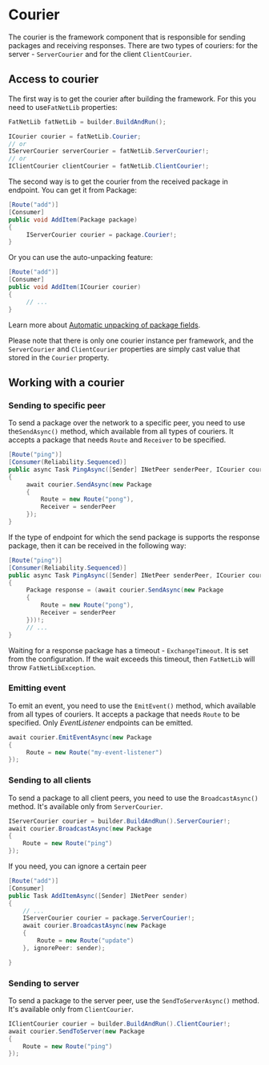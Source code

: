﻿# Courier

The courier is the framework component that is responsible for sending packages and receiving responses.
There are two types of couriers: for the server - `ServerCourier` and for the client `ClientCourier`.

## Access to courier

The first way is to get the courier after building the framework. For this you need to use`FatNetLib` properties:

```c#
FatNetLib fatNetLib = builder.BuildAndRun();

ICourier courier = fatNetLib.Courier;
// or
IServerCourier serverCourier = fatNetLib.ServerCourier!;
// or
IClientCourier clientCourier = fatNetLib.ClientCourier!;
```

The second way is to get the courier from the received package in endpoint. You can get it from Package:

```c#
[Route("add")]
[Consumer]
public void AddItem(Package package)
{
     IServerCourier courier = package.Courier!;
}
```

Or you can use the auto-unpacking feature:

```c#
[Route("add")]
[Consumer]
public void AddItem(ICourier courier)
{
     // ...
}
```
Learn more about [Automatic unpacking of package fields](2-endpoints.md).

Please note that there is only one courier instance per framework, and the `ServerCourier` and `ClientCourier`
properties are simply cast value that stored in the `Courier` property.

## Working with a courier

### Sending to specific peer
To send a package over the network to a specific peer, you need to use the`SendAsync()` method, which available from all
types of couriers. It accepts a package that needs  `Route` and  `Receiver` to be specified.

```c#
[Route("ping")]
[Consumer(Reliability.Sequenced)]
public async Task PingAsync([Sender] INetPeer senderPeer, ICourier courier)
{
     await courier.SendAsync(new Package
     {
         Route = new Route("pong"),
         Receiver = senderPeer
     });
}
```

If the type of endpoint for which the send package is supports the response package, then it can be received in the
following way:

```c#
[Route("ping")]
[Consumer(Reliability.Sequenced)]
public async Task PingAsync([Sender] INetPeer senderPeer, ICourier courier)
{
     Package response = (await courier.SendAsync(new Package
     {
         Route = new Route("pong"),
         Receiver = senderPeer
     }))!;
     // ...
}
```

Waiting for a response package has a timeout - `ExchangeTimeout`. It is set from the configuration. If the wait exceeds
this timeout, then `FatNetLib` will throw `FatNetLibException`.

### Emitting event
To emit an event, you need to use the `EmitEvent()` method, which available from all types of couriers. It accepts a
package that needs `Route` to be specified. Only *EventListener* endpoints can be emitted.

```c#
await courier.EmitEventAsync(new Package
{
     Route = new Route("my-event-listener")
});
```

### Sending to all clients
To send a package to all client peers, you need to use the `BroadcastAsync()` method.
It's available only from `ServerCourier`.

```c#
IServerCourier courier = builder.BuildAndRun().ServerCourier!;
await courier.BroadcastAsync(new Package
{
    Route = new Route("ping")
});
```

If you need, you can ignore a certain peer

```c#
[Route("add")]
[Consumer]
public Task AddItemAsync([Sender] INetPeer sender)
{
    // ...
    IServerCourier courier = package.ServerCourier!;
    await courier.BroadcastAsync(new Package
    {
        Route = new Route("update")
    }, ignorePeer: sender);

}
```

### Sending to server
To send a package to the server peer, use the `SendToServerAsync()` method. It's available
only from `ClientCourier`.

```c#
IClientCourier courier = builder.BuildAndRun().ClientCourier!;
await courier.SendToServer(new Package
{
    Route = new Route("ping")
});
```